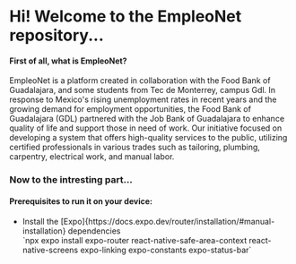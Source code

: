 <h1>Hi! Welcome to the EmpleoNet repository...</h1>

<h4>First of all, what is EmpleoNet?</h4>
EmpleoNet is a platform created in collaboration with the Food Bank of Guadalajara, and some students from Tec de Monterrey, campus Gdl. 
In response to Mexico's rising unemployment rates in recent years and the growing demand for employment opportunities, the Food Bank of Guadalajara (GDL) partnered with the Job Bank of Guadalajara to enhance quality of life and support those in need of work. Our initiative focused on developing a system that offers high-quality services to the public, utilizing certified professionals in various trades such as tailoring, plumbing, carpentry, electrical work, and manual labor.

<h3>Now to the intresting part...</h3>

<h4>Prerequisites to run it on your device:</h4>
<ul>
  <li>Install the [Expo]{https://docs.expo.dev/router/installation/#manual-installation} dependencies  </li>
  `npx expo install expo-router react-native-safe-area-context react-native-screens expo-linking expo-constants expo-status-bar`
</ul>
